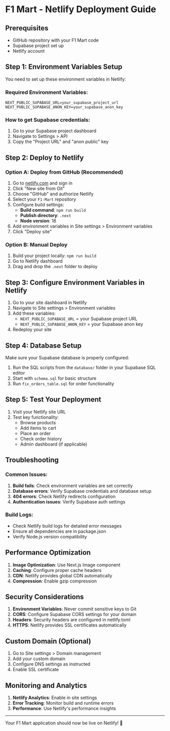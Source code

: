 # F1 Mart - Netlify Deployment Guide

## Prerequisites
- GitHub repository with your F1 Mart code
- Supabase project set up
- Netlify account

## Step 1: Environment Variables Setup

You need to set up these environment variables in Netlify:

### Required Environment Variables:
```
NEXT_PUBLIC_SUPABASE_URL=your_supabase_project_url
NEXT_PUBLIC_SUPABASE_ANON_KEY=your_supabase_anon_key
```

### How to get Supabase credentials:
1. Go to your Supabase project dashboard
2. Navigate to Settings > API
3. Copy the "Project URL" and "anon public" key

## Step 2: Deploy to Netlify

### Option A: Deploy from GitHub (Recommended)
1. Go to [netlify.com](https://netlify.com) and sign in
2. Click "New site from Git"
3. Choose "GitHub" and authorize Netlify
4. Select your `F1-Mart` repository
5. Configure build settings:
   - **Build command**: `npm run build`
   - **Publish directory**: `.next`
   - **Node version**: 18
6. Add environment variables in Site settings > Environment variables
7. Click "Deploy site"

### Option B: Manual Deploy
1. Build your project locally: `npm run build`
2. Go to Netlify dashboard
3. Drag and drop the `.next` folder to deploy

## Step 3: Configure Environment Variables in Netlify

1. Go to your site dashboard in Netlify
2. Navigate to Site settings > Environment variables
3. Add these variables:
   - `NEXT_PUBLIC_SUPABASE_URL` = your Supabase project URL
   - `NEXT_PUBLIC_SUPABASE_ANON_KEY` = your Supabase anon key
4. Redeploy your site

## Step 4: Database Setup

Make sure your Supabase database is properly configured:
1. Run the SQL scripts from the `database/` folder in your Supabase SQL editor
2. Start with `schema.sql` for basic structure
3. Run `fix_orders_table.sql` for order functionality

## Step 5: Test Your Deployment

1. Visit your Netlify site URL
2. Test key functionality:
   - Browse products
   - Add items to cart
   - Place an order
   - Check order history
   - Admin dashboard (if applicable)

## Troubleshooting

### Common Issues:
1. **Build fails**: Check environment variables are set correctly
2. **Database errors**: Verify Supabase credentials and database setup
3. **404 errors**: Check Netlify redirects configuration
4. **Authentication issues**: Verify Supabase auth settings

### Build Logs:
- Check Netlify build logs for detailed error messages
- Ensure all dependencies are in package.json
- Verify Node.js version compatibility

## Performance Optimization

1. **Image Optimization**: Use Next.js Image component
2. **Caching**: Configure proper cache headers
3. **CDN**: Netlify provides global CDN automatically
4. **Compression**: Enable gzip compression

## Security Considerations

1. **Environment Variables**: Never commit sensitive keys to Git
2. **CORS**: Configure Supabase CORS settings for your domain
3. **Headers**: Security headers are configured in netlify.toml
4. **HTTPS**: Netlify provides SSL certificates automatically

## Custom Domain (Optional)

1. Go to Site settings > Domain management
2. Add your custom domain
3. Configure DNS settings as instructed
4. Enable SSL certificate

## Monitoring and Analytics

1. **Netlify Analytics**: Enable in site settings
2. **Error Tracking**: Monitor build and runtime errors
3. **Performance**: Use Netlify's performance insights

---

Your F1 Mart application should now be live on Netlify! 🚀

